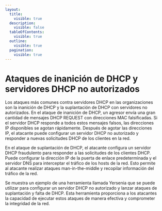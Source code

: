 ```yaml
---
layout:
  title:
    visible: true
  description:
    visible: false
  tableOfContents:
    visible: true
  outline:
    visible: true
  pagination:
    visible: true
---
```


# Ataques de inanición de DHCP y servidores DHCP no autorizados

Los ataques más comunes contra servidores DHCP en las organizaciones son la inanición de DHCP y la suplantación de DHCP con servidores no autorizados. En el ataque de inanición de DHCP, un agresor envía una gran cantidad de mensajes DHCP REQUEST con direcciones MAC falsificadas. Si el servidor DHCP responde a todos estos mensajes falsos, las direcciones IP disponibles se agotan rápidamente. Después de agotar las direcciones IP, el atacante puede configurar un servidor DHCP no autorizado y responder a nuevas solicitudes DHCP de los clientes en la red.

En el ataque de suplantación de DHCP, el atacante configura un servidor DHCP fraudulento para responder a las solicitudes de los clientes DHCP. Puede configurar la dirección IP de la puerta de enlace predeterminada y el servidor DNS para interceptar el tráfico de los hosts de la red. Esto permite al atacante realizar ataques man-in-the-middle y recopilar información del tráfico de la red.

Se muestra un ejemplo de una herramienta llamada Yersenia que se puede utilizar para configurar un servidor DHCP no autorizado y lanzar ataques de suplantación y falta de DHCP. Esta herramienta proporciona a los atacantes la capacidad de ejecutar estos ataques de manera efectiva y comprometer la integridad de la red.
